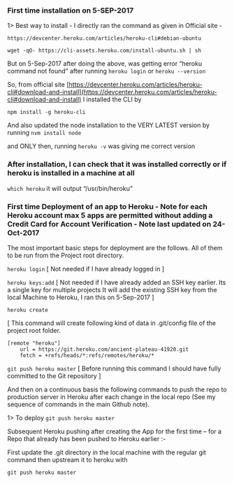 ### First time installation on 5-SEP-2017

1> Best way to install - I directly ran the command as given in Official site -

``https://devcenter.heroku.com/articles/heroku-cli#debian-ubuntu``

``wget -qO- https://cli-assets.heroku.com/install-ubuntu.sh | sh ``

But on 5-Sep-2017 after doing the above, was getting error “heroku command not found” after running ``heroku login`` or ``heroku --version``

So, from official site [https://devcenter.heroku.com/articles/heroku-cli#download-and-install](https://devcenter.heroku.com/articles/heroku-cli#download-and-install) I installed the CLI by

``npm install -g heroku-cli``

And also updated the node installation to the VERY LATEST version by running ``nvm install node``

and ONLY then, running ``heroku -v`` was giving me correct version

### After installation, I can check that it was installed correctly or if heroku is installed in a machine at all

``which heroku`` it will output “/usr/bin/heroku”

### First time Deployment of an app to Heroku - Note for each Heroku account max 5 apps are permitted without adding a Credit Card for Account Verification - Note last updated on 24-Oct-2017

The most important basic steps for deployment are the follows. All of them to be run from the Project root directory.

``heroku login`` [ Not needed if I have already logged in ]

``heroku keys:add``  [ Not needed if I have already added an SSH key earlier. Its a single key for multiple projects It will add the existing SSH key from the local Machine to Heroku, I ran this on 5-Sep-2017 ]

``heroku create``

 [ This command will create following kind of data in .git/config file of the project root folder.

```
[remote "heroku"]
	url = https://git.heroku.com/ancient-plateau-41920.git
	fetch = +refs/heads/*:refs/remotes/heroku/*
```

``git push heroku master`` [ Before running this command I should have fully committed to the Git repository ]

And then on a continuous basis the following commands to push the repo to production server in Heroku after each change in the local repo (See my sequence of commands in the main Github note).

1> To deploy ``git push heroku master``

Subsequent Heroku pushing after creating the App for the first time – for a Repo that already has been pushed to Heroku earlier :-

First update the .git directory in the local machine with the regular git command <git push > then upstream it to heroku with

``git push heroku master``